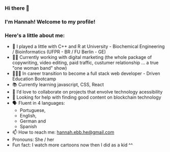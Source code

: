### Hi there 👋

### I'm Hannah! Welcome to my profile! 
### Here's a little about me:

- 🔭 I played a little with C++ and R at University - Biochemical Engineering / Bioinformatics (UFPR - BR / FU Berlin - GE)
- 💪🏽 Currently working with digital marketing (the whole package of copywriting, video editing, paid traffic, custumer relationship  ... a true "one woman band" show)
- 👩🏻‍💻 In career transition to become a full stack web developer - Driven Education Bootcamp 
- 📚 Currently learning javascript, CSS, React
- 👯 I’d love to collaborate on projects that envolve technology acessibility 
- 🤔 Looking for help with finding good content on blockchain technology
- 🗣️ Fluent in 4 languages: 
  - Portuguese, 
  - English, 
  - German and 
  - Spanish
- 📫 How to reach me: hannah.ebb.he@gmail.com
- Pronouns: She / her
- Fun fact: I watch more cartoons now then I did as a kid ^^

